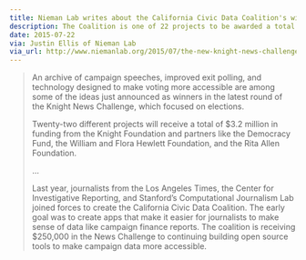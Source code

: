 ```yaml
---
title: Nieman Lab writes about the California Civic Data Coalition's winning proposal
description: The Coalition is one of 22 projects to be awarded a total of $3.2 million in Knight Foundation funding.
date: 2015-07-22
via: Justin Ellis of Nieman Lab
via_url: http://www.niemanlab.org/2015/07/the-new-knight-news-challenge-winners-want-to-make-voting-easier-and-election-data-clearer/
---
```



> An archive of campaign speeches, improved exit polling, and technology designed to make voting more accessible are among some of the ideas just announced as winners in the latest round of the Knight News Challenge, which focused on elections.
> 
> Twenty-two different projects will receive a total of $3.2 million in funding from the Knight Foundation and partners like the Democracy Fund, the William and Flora Hewlett Foundation, and the Rita Allen Foundation.
> 
> ...
> 
> Last year, journalists from the Los Angeles Times, the Center for Investigative Reporting, and Stanford’s Computational Journalism Lab joined forces to create the California Civic Data Coalition. The early goal was to create apps that make it easier for journalists to make sense of data like campaign finance reports. The coalition is receiving $250,000 in the News Challenge to continuing building open source tools to make campaign data more accessible.
